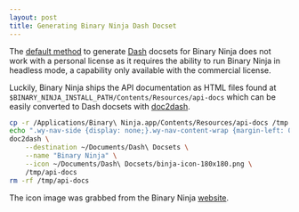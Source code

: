 ```yaml
---
layout: post
title: Generating Binary Ninja Dash Docset
---
```


The [default method](https://github.com/Vector35/binaryninja-api/blob/dev/api-docs/Makefile#L227-L234)
to generate [Dash](https://kapeli.com/dash) docsets for Binary Ninja does not
work with a personal license as it requires the ability to run Binary Ninja in
headless mode, a capability only available with the commercial license.

Luckily, Binary Ninja ships the API documentation as HTML files  found at
`$BINARY_NINJA_INSTALL_PATH/Contents/Resources/api-docs` which can be easily
converted to Dash docsets with [doc2dash](https://github.com/hynek/doc2dash).

```bash
cp -r /Applications/Binary\ Ninja.app/Contents/Resources/api-docs /tmp
echo ".wy-nav-side {display: none;}.wy-nav-content-wrap {margin-left: 0;}" >> /tmp/api-docs/_static/css/theme.css
doc2dash \
    --destination ~/Documents/Dash\ Docsets \
    --name "Binary Ninja" \
    --icon ~/Documents/Dash\ Docsets/binja-icon-180x180.png \
    /tmp/api-docs
rm -rf /tmp/api-docs
```

The icon image was grabbed from the Binary Ninja [website](https://binary.ninja/ico/apple-icon-180x180.png).

